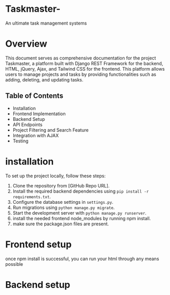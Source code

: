 # Taskmaster-
An ultimate task management systems  

# Overview  
This document serves as comprehensive documentation for the project Taskmaster, a platform built with Django REST Framework for the backend, HTML, jQuery, Ajax, and Tailwind CSS for the frontend. This platform allows users to manage projects and tasks by providing functionalities such as adding, deleting, and updating tasks.  


## Table of Contents  

- Installation  
- Frontend Implementation
- Backend Setup
- API Endpoints
- Project Filtering and Search Feature
- Integration with AJAX
- Testing
# installation  
To set up the project locally, follow these steps:  

1. Clone the repository from [GitHub Repo URL].
2. Install the required backend dependencies using `pip install -r requirements.txt`.
3. Configure the database settings in `settings.py`.
4. Run migrations using `python manage.py migrate`.
5. Start the development server with `python manage.py runserver`.
6. install the needed frontend node_modules by running npm install.
7. make sure the package.json files are present.

# Frontend setup  
once npm install is successful, you can run your html through any means possible  
# Backend setup

  
